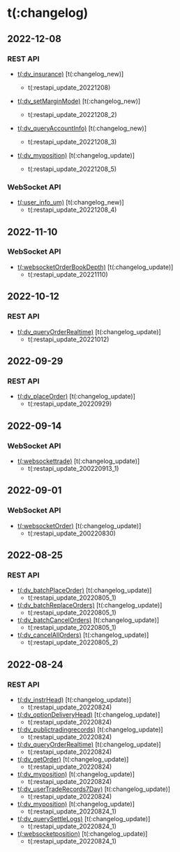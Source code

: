 # t(:changelog)

## 2022-12-08
### REST API
- [t(:dv_insurance)](#t-dv_insurance) [t(:changelog_new)]
  - t(:restapi_update_20221208)
  
- [t(:dv_setMarginMode)](#t-dv_setmarginmode) [t(:changelog_new)]
  - t(:restapi_update_20221208_2)
  
- [t(:dv_queryAccountInfo)](#t-dv_queryaccountinfo) [t(:changelog_new)]
  - t(:restapi_update_20221208_3)
  
- [t(:dv_myposition)](#t-dv_myposition) [t(:changelog_update)]
  - t(:restapi_update_20221208_5)

### WebSocket API
- [t(:user_info_um)](#t-user_info_um) [t(:changelog_new)]
  - t(:restapi_update_20221208_4)

## 2022-11-10
### WebSocket API
- [t(:websocketOrderBookDepth)](#t-websocketorderbookdepth) [t(:changelog_update)]
  - t(:restapi_update_20221110)
  
## 2022-10-12
### REST API
- [t(:dv_queryOrderRealtime)](#t-dv_queryorderrealtime) [t(:changelog_update)]
  - t(:restapi_update_20221012)

## 2022-09-29
### REST API
- [t(:dv_placeOrder)](#t-dv_placeorder) [t(:changelog_update)]
  - t(:restapi_update_20220929)

## 2022-09-14
### WebSocket API
- [t(:websockettrade)](#t-websockettrade) [t(:changelog_update)]
  - t(:restapi_update_200220913_1)

## 2022-09-01
### WebSocket API
- [t(:websocketOrder)](#t-websocketorder) [t(:changelog_update)]
  - t(:restapi_update_200220830)

## 2022-08-25
### REST API
- [t(:dv_batchPlaceOrder)](#t-dv_batchplaceorder) [t(:changelog_update)]
  - t(:restapi_update_20220805_1)
- [t(:dv_batchReplaceOrders)](#t-dv_batchreplaceorders) [t(:changelog_update)]
  - t(:restapi_update_20220805_1)
- [t(:dv_batchCancelOrders)](#t-dv_batchcancelorders) [t(:changelog_update)]
  - t(:restapi_update_20220805_1)
- [t(:dv_cancelAllOrders)](#t-dv_cancelallorders) [t(:changelog_update)]
  - t(:restapi_update_20220805_2)

## 2022-08-24
### REST API
- [t(:dv_instrHead)](#t-dv_instrhead) [t(:changelog_update)]
  - t(:restapi_update_20220824)
- [t(:dv_optionDeliveryHead)](#t-dv_optiondeliveryhead) [t(:changelog_update)]
  - t(:restapi_update_20220824)
- [t(:dv_publictradingrecords)](#t-dv_publictradingrecords) [t(:changelog_update)]
  - t(:restapi_update_20220824)
- [t(:dv_queryOrderRealtime)](#t-dv_queryorderrealtime) [t(:changelog_update)]
  - t(:restapi_update_20220824)
- [t(:dv_getOrder)](#t-dv_getorder) [t(:changelog_update)]
  - t(:restapi_update_20220824)
- [t(:dv_myposition)](#t-dv_myposition) [t(:changelog_update)]
  - t(:restapi_update_20220824)
- [t(:dv_userTradeRecords7Day)](#t-dv_usertraderecords7day) [t(:changelog_update)]
  - t(:restapi_update_20220824)
- [t(:dv_myposition)](#t-dv_myposition) [t(:changelog_update)]
  - t(:restapi_update_20220824_1)
- [t(:dv_querySettleLogs)](#t-dv_querysettlelogs) [t(:changelog_update)]
  - t(:restapi_update_20220824_1)
- [t(:websocketposition)](#t-websocketposition) [t(:changelog_update)]
  - t(:restapi_update_20220824_1)
